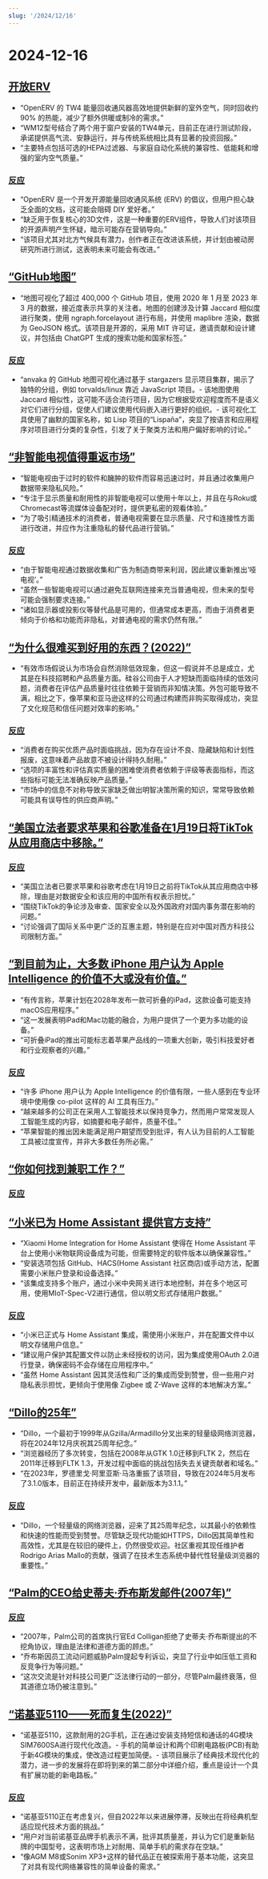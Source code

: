 ```yaml
---
slug: '/2024/12/16'
---
```


# 2024-12-16

## [开放ERV](https://www.openerv.ca)

- “OpenERV 的 TW4 能量回收通风器高效地提供新鲜的室外空气，同时回收约 90% 的热能，减少了额外供暖或制冷的需求。”
- “WM12型号结合了两个用于窗户安装的TW4单元，目前正在进行测试阶段，承诺提供高气流、安静运行，并与传统系统相比具有显著的投资回报。”
- “主要特点包括可选的HEPA过滤器、与家庭自动化系统的兼容性、低能耗和增强的室内空气质量。”

### [反应](https://news.ycombinator.com/item?id=42427888)

- “OpenERV 是一个开发开源能量回收通风系统 (ERV) 的倡议，但用户担心缺乏全面的文档，这可能会阻碍 DIY 爱好者。”
- “缺乏用于恢复核心的3D文件，这是一种重要的ERV组件，导致人们对该项目的开源声明产生怀疑，暗示可能存在营销导向。”
- “该项目尤其对北方气候具有潜力，创作者正在改进该系统，并计划由被动房研究所进行测试，这表明未来可能会有改进。”

## [“GitHub地图”](https://github.com/anvaka/map-of-github)

- “地图可视化了超过 400,000 个 GitHub 项目，使用 2020 年 1 月至 2023 年 3 月的数据，接近度表示共享的关注者。地图的创建涉及计算 Jaccard 相似度进行聚类，使用 ngraph.forcelayout 进行布局，并使用 maplibre 渲染，数据为 GeoJSON 格式。该项目是开源的，采用 MIT 许可证，邀请贡献和设计建议，并包括由 ChatGPT 生成的搜索功能和国家标签。”

### [反应](https://news.ycombinator.com/item?id=42426284)

- “anvaka 的 GitHub 地图可视化通过基于 stargazers 显示项目集群，揭示了独特的分组，例如 torvalds/linux 靠近 JavaScript 项目。- 该地图使用 Jaccard 相似性，这可能不适合流行项目，因为它根据受欢迎程度而不是语义对它们进行分组，促使人们建议使用代码嵌入进行更好的组织。- 该可视化工具使用了幽默的国家名称，如 Lisp 项目的“Lispaña”，突显了按语言和应用程序对项目进行分类的复杂性，引发了关于聚类方法和用户偏好影响的讨论。”

## [“非智能电视值得重返市场”](https://www.makeuseof.com/reasons-why-dumb-tvs-deserve-a-comeback/)

- “智能电视由于过时的软件和臃肿的软件而容易迅速过时，并且通过收集用户数据带来隐私风险。”
- “专注于显示质量和耐用性的非智能电视可以使用十年以上，并且在与Roku或Chromecast等流媒体设备配对时，提供更私密的观看体验。”
- “为了吸引精通技术的消费者，普通电视需要在显示质量、尺寸和连接性方面进行改进，并应作为注重隐私的替代品进行营销。”

### [反应](https://news.ycombinator.com/item?id=42425398)

- “由于智能电视通过数据收集和广告为制造商带来利润，因此建议重新推出‘哑电视’。”
- “虽然一些智能电视可以通过避免互联网连接来充当普通电视，但未来的型号可能会强制要求连接。”
- “诸如显示器或投影仪等替代品是可用的，但通常成本更高，而由于消费者更倾向于价格和功能而非隐私，对普通电视的需求仍然有限。”

## [“为什么很难买到好用的东西？(2022)”](https://danluu.com/nothing-works/)

- “有效市场假说认为市场会自然消除低效现象，但这一假说并不总是成立，尤其是在科技招聘和产品质量方面。硅谷公司由于人才短缺而面临持续的低效问题，消费者在评估产品质量时往往依赖于营销而非知情决策。外包可能导致不满，相比之下，像苹果和亚马逊这样的公司通过构建而非购买取得成功，突显了文化规范和信任问题对效率的影响。”

### [反应](https://news.ycombinator.com/item?id=42430450)

- “消费者在购买优质产品时面临挑战，因为存在设计不良、隐藏缺陷和计划性报废，这意味着产品故意不被设计得持久耐用。”
- “选项的丰富性和评估真实质量的困难使消费者依赖于评级等表面指标，而这些指标可能无法准确反映产品质量。”
- “市场中的信息不对称导致买家缺乏做出明智决策所需的知识，常常导致依赖可能具有误导性的供应商声明。”

## [“美国立法者要求苹果和谷歌准备在1月19日将TikTok从应用商店中移除。”](https://www.reuters.com/legal/us-lawmakers-tell-apple-google-be-ready-remove-tiktok-app-stores-jan-19-2024-12-13/)

### [反应](https://news.ycombinator.com/item?id=42427132)

- “美国立法者已要求苹果和谷歌考虑在1月19日之前将TikTok从其应用商店中移除，理由是对数据安全和该应用的中国所有权表示担忧。”
- “围绕TikTok的争论涉及审查、国家安全以及外国政府对国内事务潜在影响的问题。”
- “讨论强调了国际关系中更广泛的互惠主题，特别是在应对中国对西方科技公司限制方面。”

## [“到目前为止，大多数 iPhone 用户认为 Apple Intelligence 的价值不大或没有价值。”](https://9to5mac.com/2024/12/16/most-iphone-owners-see-little-to-no-value-in-apple-intelligence-so-far/)

- “有传言称，苹果计划在2028年发布一款可折叠的iPad，这款设备可能支持macOS应用程序。”
- “这一发展表明iPad和Mac功能的融合，为用户提供了一个更为多功能的设备。”
- “可折叠iPad的推出可能标志着苹果产品线的一项重大创新，吸引科技爱好者和行业观察者的兴趣。”

### [反应](https://news.ycombinator.com/item?id=42431090)

- “许多 iPhone 用户认为 Apple Intelligence 的价值有限，一些人感到在专业环境中使用像 co-pilot 这样的 AI 工具有压力。”
- “越来越多的公司正在采用人工智能技术以保持竞争力，然而用户常常发现人工智能生成的内容，如摘要和电子邮件，质量不佳。”
- “苹果智能的推出因未能满足用户期望而受到批评，有人认为目前的人工智能工具被过度宣传，并非大多数任务所必需。”

## [“你如何找到兼职工作？”](https://news.ycombinator.com/item?id=42425339)

### [反应](https://news.ycombinator.com/item?id=42425339)

## [“小米已为 Home Assistant 提供官方支持”](https://github.com/XiaoMi/ha_xiaomi_home)

- “Xiaomi Home Integration for Home Assistant 使得在 Home Assistant 平台上使用小米物联网设备成为可能，但需要特定的软件版本以确保兼容性。”
- “安装选项包括 GitHub、HACS(Home Assistant 社区商店)或手动方法，配置需要小米账户登录和设备选择。”
- “该集成支持多个账户，通过小米中央网关进行本地控制，并在多个地区可用，使用MIoT-Spec-V2进行通信，但以明文形式存储用户数据。”

### [反应](https://news.ycombinator.com/item?id=42432151)

- “小米已正式与 Home Assistant 集成，需使用小米账户，并在配置文件中以明文存储用户信息。”
- “建议用户保护其配置文件以防止未经授权的访问，因为集成使用OAuth 2.0进行登录，确保密码不会存储在应用程序中。”
- “虽然 Home Assistant 因其灵活性和广泛的集成而受到赞誉，但一些用户对隐私表示担忧，更倾向于使用像 Zigbee 或 Z-Wave 这样的本地解决方案。”

## [“Dillo的25年”](https://dillo-browser.github.io/25-years/)

- “Dillo，一个最初于1999年从Gzilla/Armadillo分叉出来的轻量级网络浏览器，将在2024年12月庆祝其25周年纪念。”
- “浏览器经历了多次转变，包括在2008年从GTK 1.0迁移到FLTK 2，然后在2011年迁移到FLTK 1.3，开发过程中面临的挑战包括失去关键贡献者和域名。”
- “在2023年，罗德里戈·阿里亚斯·马洛重振了该项目，导致在2024年5月发布了3.1.0版本，目前正在持续开发中，最新版本为3.1.1。”

### [反应](https://news.ycombinator.com/item?id=42426589)

- “Dillo，一个轻量级的网络浏览器，迎来了其25周年纪念，以其最小的依赖性和快速的性能而受到赞誉。尽管缺乏现代功能如HTTPS，Dillo因其简单性和高效性，尤其是在较旧的硬件上，仍然很受欢迎。社区重视其现任维护者Rodrigo Arias Mallo的贡献，强调了在技术生态系统中替代性轻量级浏览器的重要性。”

## [“Palm的CEO给史蒂夫·乔布斯发邮件(2007年)”](https://twitter.com/TechEmails/status/1868368310024462791)

### [反应](https://news.ycombinator.com/item?id=42425348)

- “2007年，Palm公司的首席执行官Ed Colligan拒绝了史蒂夫·乔布斯提出的不挖角协议，理由是法律和道德方面的顾虑。”
- “乔布斯因员工流动问题威胁Palm提起专利诉讼，突显了行业中如压低工资和反竞争行为等问题。”
- “这次交流是针对科技公司更广泛法律行动的一部分，尽管Palm最终衰落，但其道德立场仍被注意到。”

## [“诺基亚5110——死而复生(2022)”](https://opsbros.com/nokia-5110-back-from-the-dead/)

- “诺基亚5110，这款耐用的2G手机，正在通过安装支持短信和通话的4G模块SIM7600SA进行现代化改造。- 手机的简单设计和两个印刷电路板(PCB)有助于新4G模块的集成，使改造过程更加简便。- 该项目展示了经典技术现代化的潜力，进一步的发展将在即将到来的第二部分中详细介绍，重点是设计一个具有扩展功能的新电路板。”

### [反应](https://news.ycombinator.com/item?id=42429197)

- “诺基亚5110正在考虑复兴，但自2022年以来进展停滞，反映出在将经典机型适应现代技术方面的挑战。”
- “用户对当前诺基亚品牌手机表示不满，批评其质量差，并认为它们是重新贴牌的中国型号，这表明市场上对耐用、简单手机的需求存在空缺。”
- “像AGM M8或Sonim XP3+这样的替代品正在被探索用于基本功能，这突显了对具有现代网络兼容性的简单设备的需求。”

<head>
  <meta property="og:title" content="开放ERV" />
  <meta property="og:type" content="website" />
  <meta property="og:image" content="https://og.cho.sh/api/og/?title=%E5%BC%80%E6%94%BEERV&subheading=2024%E5%B9%B412%E6%9C%8816%E6%97%A5%E6%98%9F%E6%9C%9F%E4%B8%80%3A%20%E9%BB%91%E5%AE%A2%E6%96%B0%E9%97%BB%E6%91%98%E8%A6%81" />
</head>
